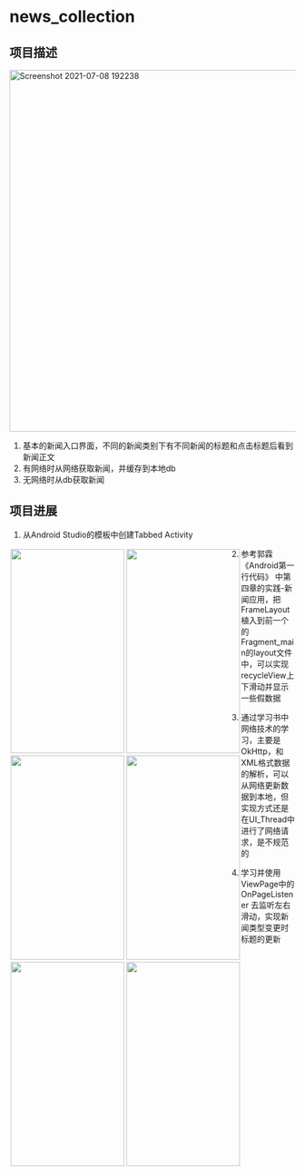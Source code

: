 # news_collection

## 项目描述

<img width="638" alt="Screenshot 2021-07-08 192238" src="https://user-images.githubusercontent.com/77102785/124916578-66eaae80-e025-11eb-962a-ea0aebe34d35.png">

1. 基本的新闻入口界面，不同的新闻类别下有不同新闻的标题和点击标题后看到新闻正文
2. 有网络时从网络获取新闻，并缓存到本地db
3. 无网络时从db获取新闻


## 项目进展

1. 从Android Studio的模板中创建Tabbed Activity
<!-- ![Lark20210708-214239](https://user-images.githubusercontent.com/77102785/124932319-8e497780-e035-11eb-8d85-9d17433d255f.png)
![Lark20210708-214247](https://user-images.githubusercontent.com/77102785/124932322-8f7aa480-e035-11eb-8e85-8fc2c3ede6e3.png) -->

<div style="float:left;border:solid 1px 000;margin:2px;"><img src="https://user-images.githubusercontent.com/77102785/124932319-8e497780-e035-11eb-8d85-9d17433d255f.png"  width="200" height="360" ></div>
<div style="float:left;border:solid 1px 000;margin:2px;"><img src="https://user-images.githubusercontent.com/77102785/124932322-8f7aa480-e035-11eb-8e85-8fc2c3ede6e3.png" width="200" height="360" ></div>

2. 参考郭霖《Android第一行代码》 中第四章的实践-新闻应用，把FrameLayout植入到前一个的Fragment_main的layout文件中，可以实现recycleView上下滑动并显示一些假数据
<!-- ![Lark20210708-215756](https://user-images.githubusercontent.com/77102785/124934779-9dc9c000-e037-11eb-8cf1-6378e165e3c2.png)
![Lark20210708-215807](https://user-images.githubusercontent.com/77102785/124934784-9f938380-e037-11eb-9ab9-63909c730e50.png) -->
<div style="float:left;border:solid 1px 000;margin:2px;"><img src="https://user-images.githubusercontent.com/77102785/124934779-9dc9c000-e037-11eb-8cf1-6378e165e3c2.png"  width="200" height="360" ></div>
<div style="float:left;border:solid 1px 000;margin:2px;"><img src="https://user-images.githubusercontent.com/77102785/124934784-9f938380-e037-11eb-9ab9-63909c730e50.png" width="200" height="360" ></div>

3. 通过学习书中网络技术的学习，主要是OkHttp，和XML格式数据的解析，可以从网络更新数据到本地，但实现方式还是在UI_Thread中进行了网络请求，是不规范的

<!-- ![Lark20210708-221605](https://user-images.githubusercontent.com/77102785/124937603-1fbae880-e03a-11eb-8a30-7e114b9218b5.png)
![Lark20210708-221609](https://user-images.githubusercontent.com/77102785/124937610-20ec1580-e03a-11eb-9645-d4b4f8741557.png) -->

<div style="float:left;border:solid 1px 000;margin:2px;"><img src="https://user-images.githubusercontent.com/77102785/124937603-1fbae880-e03a-11eb-8a30-7e114b9218b5.png"  width="200" height="360" ></div>
<div style="float:left;border:solid 1px 000;margin:2px;"><img src="(https://user-images.githubusercontent.com/77102785/124937610-20ec1580-e03a-11eb-9645-d4b4f8741557.png" width="200" height="360" ></div>

4. 学习并使用ViewPage中的 OnPageListener 去监听左右滑动，实现新闻类型变更时标题的更新
